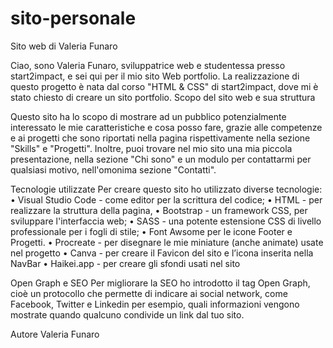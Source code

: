 # sito-personale

Sito web di Valeria Funaro

Ciao, sono Valeria Funaro, sviluppatrice web e studentessa presso start2impact, e sei qui per il mio sito Web portfolio.
La realizzazione di questo progetto è nata dal corso "HTML & CSS" di start2impact, dove mi è stato chiesto di creare un sito portfolio.
Scopo del sito web e sua struttura

Questo sito ha lo scopo di mostrare ad un pubblico potenzialmente interessato le mie caratteristiche e cosa posso fare, grazie alle competenze e ai progetti che sono riportati nella pagina rispettivamente nella sezione "Skills" e "Progetti".
Inoltre, puoi trovare nel mio sito una mia piccola presentazione, nella sezione "Chi sono" e un modulo per contattarmi per qualsiasi motivo, nell'omonima sezione "Contatti".

Tecnologie utilizzate
Per creare questo sito ho utilizzato diverse tecnologie:
• Visual Studio Code - come editor per la scrittura del codice;
• HTML - per realizzare la struttura della pagina,
• Bootstrap - un framework CSS, per sviluppare l'interfaccia web;
• SASS - una potente estensione CSS di livello professionale per i fogli di stile;
• Font Awsome per le icone Footer e Progetti.
• Procreate - per disegnare le mie miniature (anche animate) usate nel progetto
• Canva - per creare il Favicon del sito e l’icona inserita nella NavBar
• Haikei.app - per creare gli sfondi usati nel sito

Open Graph e SEO
Per migliorare la SEO ho introdotto il tag Open Graph, cioè un protocollo che permette di indicare ai social network, come Facebook, Twitter e Linkedin per esempio, quali informazioni vengono mostrate quando qualcuno condivide un link dal tuo sito.

Autore
Valeria Funaro
